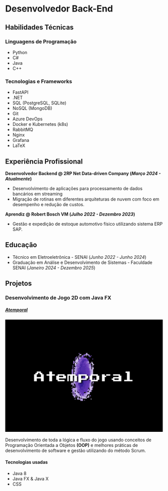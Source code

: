 <!-- # BackEnd Developer


## Technical Skills  

### Programming languages
- Python (FastAPI)
- C# (.NET) 
- Java 
- C++

### Technologies and Tools
- SQL (PostgreSQL)
- NoSQL (MongoDB) 
- Git
- Azure DevOps
- Docker and k8s
- RabbitMQ
- Nginx
- Grafana
- LaTeX

## Work Experience
**BackEnd Developer @ 2RP Net Data-driven Company (_March 2024 - Present_)**
- Focus on server-side development of applications for banking data processing
- Develop applications to migrate cloud routines with focus on performance and cost reduction in cloud computing

**Apprentice @ Robert Bosch VM (_July 2022 - December 2023_)**
- Inventory management and dispatch using SAP ERP system

## Education
- Technical Degree in Electronics - SENAI (_June 2022 - June 2024_)
- Technology Degree in Systems Analysis and Development - Faculdade SENAI (_January 2024 - December 2025_)
 
## Projects
### Game Development with Java FX  
![game-java](/assets/atemporal.png)

Development of all game logic and flow using Object-Oriented Programming **(OOP)** concepts and best software development practices. This project used scrum as an agile method.

#### Technologies
- Java 8
- Java FX & Java X
- CSS 

[Read more](https://github.com/KauanIzidoro/Game-Java) -->



# Desenvolvedor Back-End

## Habilidades Técnicas

### Linguagens de Programação
- Python 
- C# 
- Java
- C++

### Tecnologias e Frameworks
- FastAPI 
- .NET
- SQL (PostgreSQL, SQLite)
- NoSQL (MongoDB)
- Git
- Azure DevOps
- Docker e Kubernetes (k8s)
- RabbitMQ
- Nginx
- Grafana
- LaTeX

## Experiência Profissional
**Desenvolvedor Backend @ 2RP Net Data-driven Company (_Março 2024 - Atualmente_)**
- Desenvolvimento de aplicações para processamento de dados bancários em streaming
- Migração de rotinas em diferentes arquiteturas de nuvem com foco em desempenho e redução de custos.

**Aprendiz @ Robert Bosch VM (_Julho 2022 - Dezembro 2023_)**
- Gestão e expedição de estoque automotivo físico utilizando  sistema ERP SAP.

## Educação
- Técnico em Eletroeletrônica - SENAI (_Junho 2022 - Junho 2024_)
- Graduação em Análise e Desenvolvimento de Sistemas - Faculdade SENAI (_Janeiro 2024 - Dezembro 2025_)

## Projetos
### Desenvolvimento de Jogo 2D com Java FX

##### [Atemporal](https://github.com/KauanIzidoro/Game-Java)

![game-java](/assets/atemporal.png)

Desenvolvimento de toda a lógica e fluxo do jogo usando conceitos de Programação Orientada a Objetos **(OOP)** e melhores práticas de desenvolvimento de software e gestão utilizando do método Scrum.

#### Tecnologias usadas
- Java 8
- Java FX & Java X
- CSS


